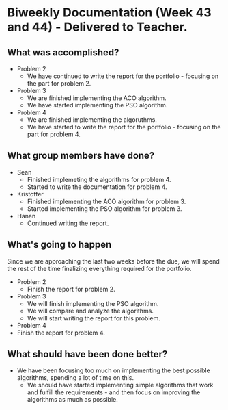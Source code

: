 # Biweekly Documentation (Week 43 and 44) - Delivered to Teacher.

## What was accomplished?
- Problem 2
  - We have continued to write the report for the portfolio - focusing on the part for problem 2.
- Problem 3
  - We are finished implementing the ACO algorithm.
  - We have started implementing the PSO algorithm.
- Problem 4
  - We are finished implementing the algoruthms.
  - We have started to write the report for the portfolio - focusing on the part for problem 4.

## What group members have done?
- Sean
  - Finished implemeting the algorithms for problem 4.
  - Started to write the documentation for problem 4.
- Kristoffer
  - Finished implementing the ACO algorithm for problem 3.
  - Started implementing the PSO algorithm for problem 3.
- Hanan
  - Continued writing the report.

## What's going to happen
Since we are approaching the last two weeks before the due, we will spend the rest of the time finalizing everything required for the portfolio.

- Problem 2
  - Finish the report for problem 2.
- Problem 3
  - We will finish implementing the PSO algorithm.
  - We will compare and analyze the algorithms.
  - We will start writing the report for this problem.
 - Problem 4
  - Finish the report for problem 4.


## What should have been done better?
- We have been focusing too much on implementing the best possible algorithms, spending a lot of time on this.
  - We should have started implementing simple algorithms that work and fulfill the requirements - and then focus on improving the algorithms as much as possible.

